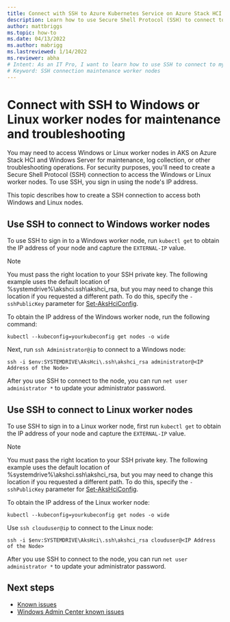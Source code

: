 ```yaml
---
title: Connect with SSH to Azure Kubernetes Service on Azure Stack HCI and Windows Server nodes
description: Learn how to use Secure Shell Protocol (SSH) to connect to worker nodes for maintenance and troubleshooting in AKS on Azure Stack HCI and Windows Server.
author: mattbriggs
ms.topic: how-to
ms.date: 04/13/2022
ms.author: mabrigg 
ms.lastreviewed: 1/14/2022
ms.reviewer: abha
# Intent: As an IT Pro, I want to learn how to use SSH to connect to my Windows and Linux worker nodes when I need to perform maintenance and troubleshoot issues. 
# Keyword: SSH connection maintenance worker nodes
---
```


# Connect with SSH to Windows or Linux worker nodes for maintenance and troubleshooting

You may need to access Windows or Linux worker nodes in AKS on Azure Stack HCI and Windows Server for maintenance, log collection, or other troubleshooting operations. For security purposes, you'll need to create a Secure Shell Protocol (SSH) connection to access the Windows or Linux worker nodes. To use SSH, you sign in using the node's IP address.

This topic describes how to create a SSH connection to access both Windows and Linux nodes.

## Use SSH to connect to Windows worker nodes
To use SSH to sign in to a Windows worker node, run `kubectl get` to obtain the IP address of your node and capture the `EXTERNAL-IP` value.

> [!NOTE]
> You must pass the right location to your SSH private key. The following example uses the default location of %systemdrive%\akshci\.ssh\akshci_rsa, but you may need to change this location if you requested a different path. To do this, specify the `-sshPublicKey` parameter for [Set-AksHciConfig](./reference/ps/set-akshciconfig.md).

To obtain the IP address of the Windows worker node, run the following command:  

```
kubectl --kubeconfig=yourkubeconfig get nodes -o wide
```  

Next, run `ssh Administrator@ip` to connect to a Windows node:  

```
ssh -i $env:SYSTEMDRIVE\AksHci\.ssh\akshci_rsa administrator@<IP Address of the Node>
```
  
After you use SSH to connect to the node, you can run `net user administrator *` to update your administrator password. 

## Use SSH to connect to Linux worker nodes
To use SSH to sign in to a Linux worker node, first run `kubectl get` to obtain the IP address of your node and capture the `EXTERNAL-IP` value.

> [!NOTE]
> You must pass the right location to your SSH private key. The following example uses the default location of %systemdrive%\akshci\.ssh\akshci_rsa, but you may need to change this location if you requested a different path. To do this, specify the `-sshPublicKey` parameter for [Set-AksHciConfig](./reference/ps/set-akshciconfig.md).

To obtain the IP address of the Linux worker node:  

```
kubectl --kubeconfig=yourkubeconfig get nodes -o wide
```  

Use `ssh clouduser@ip` to connect to the Linux node: 

```
ssh -i $env:SYSTEMDRIVE\AksHci\.ssh\akshci_rsa clouduser@<IP Address of the Node>
```  

After you use SSH to connect to the node, you can run `net user administrator *` to update your administrator password. 

## Next steps
- [Known issues](/azure-stack/aks-hci/known-issues)
- [Windows Admin Center known issues](/azure-stack/aks-hci/known-issues-windows-admin-center)
